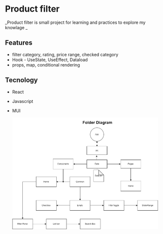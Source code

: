 # Product filter
 _Product filter is small project for learning and practices to explore my knowlage _

## Features

- filter category, rating, price range, checked category
- Hook - UseState, UseEffect, Dataload
- props, map, conditional rendering

## Tecnology

- React
- Javascript
- MUI

  <img src="./filterpanel.png" width="700" title="hover text">
